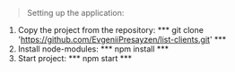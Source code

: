 > Setting up the application:
1. Copy the project from the repository:
*** git clone 'https://github.com/EvgeniiPresayzen/list-clients.git' ***
2. Install node-modules:
*** npm install ***
3. Start project:
*** npm start ***